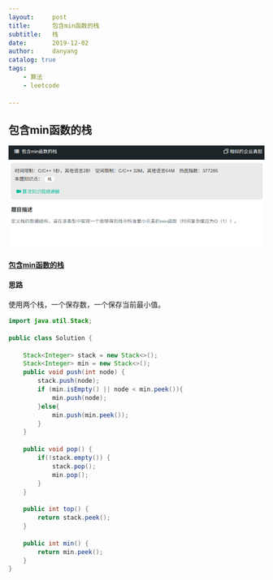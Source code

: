 ```yaml
---
layout:     post
title:      包含min函数的栈
subtitle:   栈
date:       2019-12-02
author:     danyang
catalog: true
tags:
    - 算法
    - leetcode

---
```


## 包含min函数的栈

![](../img/包含min函数的栈.png)

#### [包含min函数的栈](https://www.nowcoder.com/practice/4c776177d2c04c2494f2555c9fcc1e49?tpId=13&tqId=11173&tPage=1&rp=1&ru=%2Fta%2Fcoding-interviews&qru=%2Fta%2Fcoding-interviews%2Fquestion-ranking)

#### 思路

使用两个栈，一个保存数，一个保存当前最小值。

```java
import java.util.Stack;

public class Solution {

    Stack<Integer> stack = new Stack<>();
    Stack<Integer> min = new Stack<>();
    public void push(int node) {
        stack.push(node);
        if (min.isEmpty() || node < min.peek()){
            min.push(node);
        }else{
            min.push(min.peek());
        }
    }
    
    public void pop() {
        if(!stack.empty()) {
            stack.pop();
            min.pop();
        }
    }
    
    public int top() {
        return stack.peek();
    }
    
    public int min() {
        return min.peek();
    }
}
```

